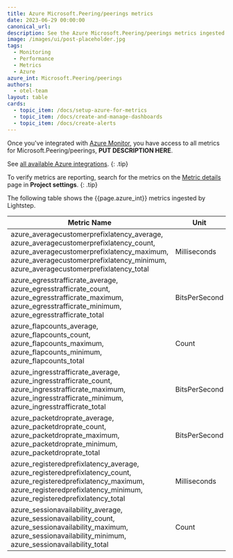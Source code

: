 ```yaml
---
title: Azure Microsoft.Peering/peerings metrics
date: 2023-06-29 00:00:00
canonical_url:
description: See the Azure Microsoft.Peering/peerings metrics ingested by Lightstep Observability
image: /images/ui/post-placeholder.jpg
tags:
  - Monitoring
  - Performance
  - Metrics
  - Azure
azure_int: Microsoft.Peering/peerings
authors:
  - otel-team
layout: table
cards:
  - topic_item: /docs/setup-azure-for-metrics
  - topic_item: /docs/create-and-manage-dashboards
  - topic_item: /docs/create-alerts
---
```

Once you've integrated with [Azure Monitor](/docs/setup-azure-for-metrics), you have access to all metrics for Microsoft.Peering/peerings, **PUT DESCRIPTION HERE**. 

See [all available Azure integrations](/docs/azure-metrics).
{: .tip}

To verify metrics are reporting, search for the metrics on the [Metric details](/docs/manage-metric-details) page in **Project settings**.
{: .tip}

The following table shows the {{page.azure_int}} metrics ingested by Lightstep.
<table class="table-aws">
<colgroup><col span="1" style="width: 35%;" /><col span="1" style="width: 15%;" /><col span="1" style="width: 35%;" /></colgroup>
  <thead>
    <th>Metric Name</th>
    <th>Unit</th>
    <th>Description</th>
  </thead>
  <tr>
    <td>azure_averagecustomerprefixlatency_average, azure_averagecustomerprefixlatency_count, azure_averagecustomerprefixlatency_maximum, azure_averagecustomerprefixlatency_minimum, azure_averagecustomerprefixlatency_total</td>
    <td>Milliseconds</td>
    <td>Average of median Customer prefix latency</td>
  </tr>
  <tr>
    <td>azure_egresstrafficrate_average, azure_egresstrafficrate_count, azure_egresstrafficrate_maximum, azure_egresstrafficrate_minimum, azure_egresstrafficrate_total</td>
    <td>BitsPerSecond</td>
    <td>Egress traffic rate in bits per second</td>
  </tr>
  <tr>
    <td>azure_flapcounts_average, azure_flapcounts_count, azure_flapcounts_maximum, azure_flapcounts_minimum, azure_flapcounts_total</td>
    <td>Count</td>
    <td>Flap Events Count in all the connection</td>
  </tr>
  <tr>
    <td>azure_ingresstrafficrate_average, azure_ingresstrafficrate_count, azure_ingresstrafficrate_maximum, azure_ingresstrafficrate_minimum, azure_ingresstrafficrate_total</td>
    <td>BitsPerSecond</td>
    <td>Ingress traffic rate in bits per second</td>
  </tr>
  <tr>
    <td>azure_packetdroprate_average, azure_packetdroprate_count, azure_packetdroprate_maximum, azure_packetdroprate_minimum, azure_packetdroprate_total</td>
    <td>BitsPerSecond</td>
    <td>Packets Drop rate in bits per second</td>
  </tr>
  <tr>
    <td>azure_registeredprefixlatency_average, azure_registeredprefixlatency_count, azure_registeredprefixlatency_maximum, azure_registeredprefixlatency_minimum, azure_registeredprefixlatency_total</td>
    <td>Milliseconds</td>
    <td>Median prefix latency</td>
  </tr>
  <tr>
    <td>azure_sessionavailability_average, azure_sessionavailability_count, azure_sessionavailability_maximum, azure_sessionavailability_minimum, azure_sessionavailability_total</td>
    <td>Count</td>
    <td>Availability of the peering session</td>
  </tr>
</table>

